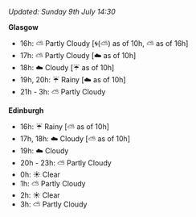 *Updated: Sunday 9th July 14:30*

**Glasgow**

* 16h: :partly_sunny: Partly Cloudy [:cyclone:(:partly_sunny:) as of 10h, :partly_sunny: as of 16h]
* 17h: :partly_sunny: Partly Cloudy [:cloud: as of 10h]
* 18h: :cloud: Cloudy [:umbrella: as of 10h]
* 19h, 20h: :umbrella: Rainy [:cloud: as of 10h]
* 21h - 3h: :partly_sunny: Partly Cloudy

**Edinburgh**

* 16h: :umbrella: Rainy [:partly_sunny: as of 10h]
* 17h, 18h: :cloud: Cloudy [:partly_sunny: as of 10h]
* 19h: :cloud: Cloudy
* 20h - 23h: :partly_sunny: Partly Cloudy
* 0h: :sunny: Clear
* 1h: :partly_sunny: Partly Cloudy
* 2h: :sunny: Clear
* 3h: :partly_sunny: Partly Cloudy
